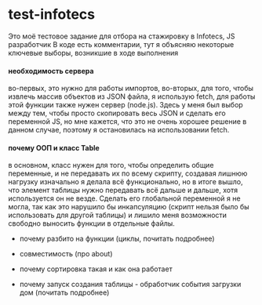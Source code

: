 # test-infotecs

Это моё тестовое задание для отбора на стажировку в Infotecs, JS разработчик
В коде есть комментарии, тут я объясняю некоторые ключевые выборы, возникшие в ходе выполнения

#### необходимость сервера
во-первых, это нужно для работы импортов,
во-вторых, для того, чтобы извлечь массив объектов из JSON файла, я использую fetch, для работы этой функции также нужен сервер (node.js). Здесь у меня был выбор между тем, чтобы просто скопировать весь JSON и сделать его переменной JS, но мне кажется, что это не очень хорошее решение в данном случае, поэтому я остановилась на использовании fetch.

#### почему ООП и класс Table
в основном, класс нужен для того, чтобы определить общие переменные, и не передавать их по всему скрипту, создавая лишнюю нагрузку
изначально я делала всё функционально, но в итоге вышло, что элемент таблицы нужно передавать всё дальше и дальше, хотя используется он не везде. Сделать его глобальной переменной я не могла, так как это нарушило бы инкапсуляцию (скрипт нельзя было бы использовать для другой таблицы) и лишило меня возможности свободно выносить функции в отдельные файлы.

- почему разбито на функции (циклы, почитать подробнее)


- совместимость (про about)
- почему сортировка такая и как она работает
- почему запуск создания таблицы - обработчик события загрузки дом (почитать подробнее)
